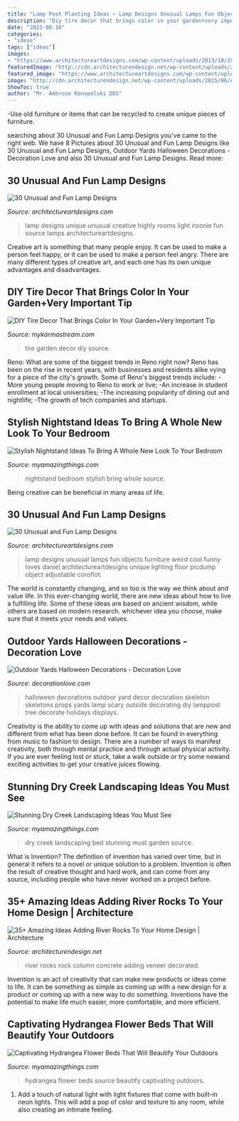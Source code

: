 ```yaml
---
title: "Lamp Post Planting Ideas ~ Lamp Designs Unusual Lamps Fun Objects Furniture Weird Cool Funny Loves Daniel Architectureartdesigns Unique Lighting Floor Picdump Object Adjustable Coroflot"
description: "Diy tire decor that brings color in your garden+very important tip"
date: "2023-08-16"
categories:
- "ideas"
tags: ["ideas"]
images:
- "https://www.architectureartdesigns.com/wp-content/uploads/2013/10/2817.jpg"
featuredImage: "http://cdn.architecturendesign.net/wp-content/uploads/2015/06/AD-Add-River-Rocks-To-Home-32.jpg"
featured_image: "https://www.architectureartdesigns.com/wp-content/uploads/2013/10/2817.jpg"
image: "http://cdn.architecturendesign.net/wp-content/uploads/2015/06/AD-Add-River-Rocks-To-Home-32.jpg"
ShowToc: true
author: "Mr. Ambrose Konopelski DDS"
---
```



-Use old furniture or items that can be recycled to create unique pieces of furniture.

	

		
searching about 30 Unusual and Fun Lamp Designs you've came to the right web. We have 8 Pictures about 30 Unusual and Fun Lamp Designs like 30 Unusual and Fun Lamp Designs, Outdoor Yards Halloween Decorations - Decoration Love and also 30 Unusual and Fun Lamp Designs. Read more:
		
    
## 30 Unusual And Fun Lamp Designs

<img loading=lazy src="https://www.architectureartdesigns.com/wp-content/uploads/2013/10/2817.jpg" onerror="this.onerror=null;this.src='https://tse3.mm.bing.net/th?id=OIP.aPl5M4sfgWXQ8wmHoHcURAHaI5&amp;pid=15.1';" alt="30 Unusual and Fun Lamp Designs">

_Source: architectureartdesigns.com_

>lamp designs unique unusual creative highly rooms light iroonie fun source lamps architectureartdesigns. 

	

Creative art is something that many people enjoy. It can be used to make a person feel happy, or it can be used to make a person feel angry. There are many different types of creative art, and each one has its own unique advantages and disadvantages.

    
## DIY Tire Decor That Brings Color In Your Garden+Very Important Tip

<img loading=lazy src="https://mykarmastream.com/wp-content/uploads/2017/06/tire-garden-decor-11.jpg" onerror="this.onerror=null;this.src='https://tse2.mm.bing.net/th?id=OIP.V51Bwf78I7zI6UEJtbLP9wHaJ4&amp;pid=15.1';" alt="DIY Tire Decor That Brings Color In Your Garden+Very Important Tip">

_Source: mykarmastream.com_

>tire garden decor diy source. 

	

Reno: What are some of the biggest trends in Reno right now?
Reno has been on the rise in recent years, with businesses and residents alike vying for a piece of the city's growth. Some of Reno's biggest trends include: 
 -More young people moving to Reno to work or live; 
-An increase in student enrollment at local universities; 
-The increasing popularity of dining out and nightlife; 
-The growth of tech companies and startups.

    
## Stylish Nightstand Ideas To Bring A Whole New Look To Your Bedroom

<img loading=lazy src="http://myamazingthings.com/wp-content/uploads/2017/07/stylish-nightstand-9.jpg" onerror="this.onerror=null;this.src='https://tse4.mm.bing.net/th?id=OIP.-QuuvT0euOq4kadk6kLZiwHaHa&amp;pid=15.1';" alt="Stylish Nightstand Ideas To Bring A Whole New Look To Your Bedroom">

_Source: myamazingthings.com_

>nightstand bedroom stylish bring whole source. 

	

Being creative can be beneficial in many areas of life.

    
## 30 Unusual And Fun Lamp Designs

<img loading=lazy src="https://www.architectureartdesigns.com/wp-content/uploads/2013/10/1437-630x900.jpg" onerror="this.onerror=null;this.src='https://tse2.mm.bing.net/th?id=OIP.3XZrL6TOLMcPm8uVIVhN_gHaKl&amp;pid=15.1';" alt="30 Unusual and Fun Lamp Designs">

_Source: architectureartdesigns.com_

>lamp designs unusual lamps fun objects furniture weird cool funny loves daniel architectureartdesigns unique lighting floor picdump object adjustable coroflot. 

	

The world is constantly changing, and so too is the way we think about and value life. In this ever-changing world, there are new ideas about how to live a fulfilling life. Some of these ideas are based on ancient wisdom, while others are based on modern research. whichever idea you choose, make sure that it meets your needs and values.

    
## Outdoor Yards Halloween Decorations - Decoration Love

<img loading=lazy src="http://www.decorationlove.com/wp-content/uploads/2016/08/Halloween-Skeleton-Yard-Decoration.jpg" onerror="this.onerror=null;this.src='https://tse3.mm.bing.net/th?id=OIP.d4oX09021wVm9LU0TrpDgQHaLH&amp;pid=15.1';" alt="Outdoor Yards Halloween Decorations - Decoration Love">

_Source: decorationlove.com_

>halloween decorations outdoor yard decor decoration skeleton skeletons props yards lamp scary outside decorating diy lamppost tree decorate holidays displays. 

	

Creativity is the ability to come up with ideas and solutions that are new and different from what has been done before. It can be found in everything from music to fashion to design. There are a number of ways to manifest creativity, both through mental practice and through actual physical activity. If you are ever feeling lost or stuck, take a walk outside or try some newand exciting activities to get your creative juices flowing.

    
## Stunning Dry Creek Landscaping Ideas You Must See

<img loading=lazy src="http://myamazingthings.com/wp-content/uploads/2017/04/garden-dry-creek-bed-04-768x1024.jpg" onerror="this.onerror=null;this.src='https://tse4.mm.bing.net/th?id=OIP.8Ip9LcYElDuR8Z5FDQ9nJAHaJ4&amp;pid=15.1';" alt="Stunning Dry Creek Landscaping Ideas You Must See">

_Source: myamazingthings.com_

>dry creek landscaping bed stunning must garden source. 

	

What is Invention?
The definition of invention has varied over time, but in general it refers to a novel or unique solution to a problem. Invention is often the result of creative thought and hard work, and can come from any source, including people who have never worked on a project before.

    
## 35+ Amazing Ideas Adding River Rocks To Your Home Design | Architecture

<img loading=lazy src="http://cdn.architecturendesign.net/wp-content/uploads/2015/06/AD-Add-River-Rocks-To-Home-32.jpg" onerror="this.onerror=null;this.src='https://tse1.mm.bing.net/th?id=OIP.cBt27CU8XtFZYZpl-Z-RsgHaJ4&amp;pid=15.1';" alt="35+ Amazing Ideas Adding River Rocks To Your Home Design | Architecture">

_Source: architecturendesign.net_

>river rocks rock column concrete adding veneer decorated. 

	

Invention is an act of creativity that can make new products or ideas come to life. It can be something as simple as coming up with a new design for a product or coming up with a new way to do something. Inventions have the potential to make life much easier, more comfortable, and more efficient.

    
## Captivating Hydrangea Flower Beds That Will Beautify Your Outdoors

<img loading=lazy src="http://myamazingthings.com/wp-content/uploads/2017/04/flowers-1.jpg" onerror="this.onerror=null;this.src='https://tse4.mm.bing.net/th?id=OIP.knc776x2DYb2zGnYZev9WwHaJ4&amp;pid=15.1';" alt="Captivating Hydrangea Flower Beds That Will Beautify Your Outdoors">

_Source: myamazingthings.com_

>hydrangea flower beds source beautify captivating outdoors. 

	

1. Add a touch of natural light with light fixtures that come with built-in neon lights. This will add a pop of color and texture to any room, while also creating an intimate feeling.

